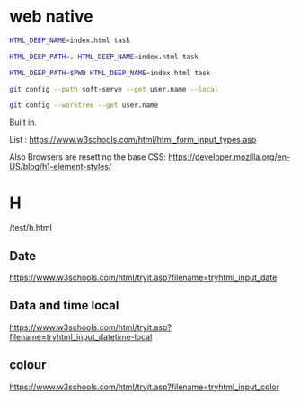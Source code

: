 # web native

```sh
HTML_DEEP_NAME=index.html task

HTML_DEEP_PATH=. HTML_DEEP_NAME=index.html task

HTML_DEEP_PATH=$PWD HTML_DEEP_NAME=index.html task

git config --path soft-serve --get user.name --local

git config --worktree --get user.name 

```

Built in.

List :
https://www.w3schools.com/html/html_form_input_types.asp

Also Browsers are resetting the base CSS:
https://developer.mozilla.org/en-US/blog/h1-element-styles/

# H

/test/h.html

## Date

https://www.w3schools.com/html/tryit.asp?filename=tryhtml_input_date

## Data and time local

https://www.w3schools.com/html/tryit.asp?filename=tryhtml_input_datetime-local

## colour

https://www.w3schools.com/html/tryit.asp?filename=tryhtml_input_color